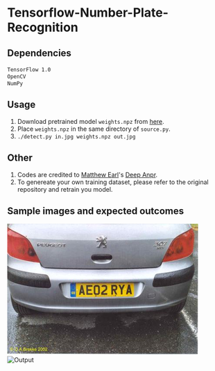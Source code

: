 # Tensorflow-Number-Plate-Recognition

## Dependencies
```
TensorFlow 1.0
OpenCV
NumPy
```

## Usage
1. Download pretrained model `weights.npz` from [here](https://drive.google.com/file/d/0B-MtVXQMUxQiZElfSy1ON09QQ0U/view?usp=sharing).
2. Place `weights.npz` in the same directory of `source.py`.
3. `./detect.py in.jpg weights.npz out.jpg`

## Other
1. Codes are credited to [Matthew Earl](https://github.com/matthewearl)'s [Deep Anpr](https://github.com/matthewearl/deep-anpr).
2. To genereate your own training dataset, please refer to the original repository and retrain you model.

## Sample images and expected outcomes
![Input](/static/in.jpg)
![Output](/static/out.png)
